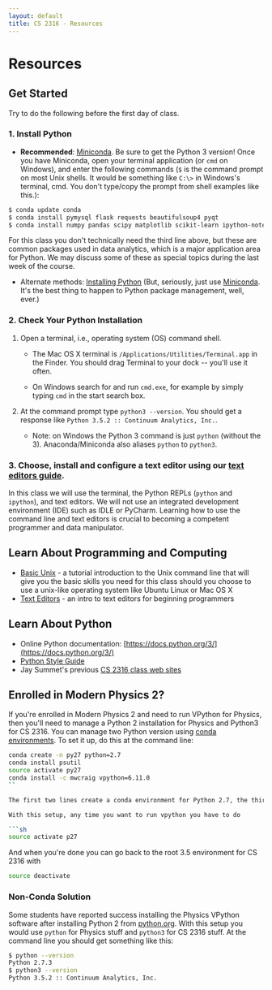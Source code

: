 ```yaml
---
layout: default
title: CS 2316 - Resources
---
```


# Resources

## Get Started

Try to do the following before the first day of class.

### 1. Install Python

- **Recommended**: [Miniconda](http://conda.pydata.org/miniconda.html). Be sure to get the Python 3 version! Once you have Miniconda, open your terminal application (or `cmd` on Windows), and enter the following commands (`$` is the command prompt on most Unix shells. It would be something like `C:\>` in Windows's terminal, cmd. You don't type/copy the prompt from shell examples like this.):

```sh
$ conda update conda
$ conda install pymysql flask requests beautifulsoup4 pyqt
$ conda install numpy pandas scipy matplotlib scikit-learn ipython-notebook
```

For this class you don't technically need the third line above, but these are common packages used in data analytics, which is a major application area for Python. We may discuss some of these as special topics during the last week of the course.

- Alternate methods: [Installing Python](installing-python.html) (But, seriously, just use  [Miniconda](http://conda.pydata.org/miniconda.html). It's the best thing to happen to Python package management, well, ever.)

### 2. Check Your Python Installation


1. Open a terminal, i.e., operating system (OS) command shell.

    -  The Mac OS X terminal is `/Applications/Utilities/Terminal.app` in the Finder.  You should drag Terminal to your dock -- you'll use it often.

    - On Windows search for and run `cmd.exe`, for example by simply typing `cmd` in the start search box.

2. At the command prompt type `python3 --version`.  You should get a response like `Python 3.5.2 :: Continuum Analytics, Inc.`.

    - Note: on Windows the Python 3 command is just <code>python</code> (without the 3). Anaconda/Miniconda also aliases `python` to `python3`.

### 3. Choose, install and configure a text editor using our [text editors guide](text-editors.html).

In this class we will use the terminal, the Python REPLs (`python` and `ipython`), and text editors. We will not use an integrated development environment (IDE) such as IDLE or PyCharm. Learning how to use the command line and text editors is crucial to becoming a competent programmer and data manipulator.

## Learn About Programming and Computing

- [Basic Unix](http://matt.might.net/articles/basic-unix/) - a tutorial introduction to the Unix command line
that will give you the basic skills you need for this class should you choose to use a unix-like operating system like Ubuntu Linux or Mac OS X
- [Text Editors](text-editors.html) - an intro to text editors for beginning programmers

## Learn About Python

- Online Python documentation: [https://docs.python.org/3/](https://docs.python.org/3/)
- [Python Style Guide](http://legacy.python.org/dev/peps/pep-0008/)
- Jay Summet's previous [CS 2316 class web sites](http://www.cc.gatech.edu/~summetj/teaching.html#cs2316)

## Enrolled in Modern Physics 2?

If you're enrolled in Modern Physics 2 and need to run VPython for Physics, then you'll need to manage a Python 2 installation for Physics and Python3 for CS 2316. You can manage two Python version using [conda environments](http://conda.pydata.org/docs/using/envs.html). To set it up, do this at the command line:

```sh
conda create -n py27 python=2.7
conda install psutil
source activate py27
conda install -c mwcraig vpython=6.11.0
``

The first two lines create a conda environment for Python 2.7, the third line activates it, and the fourth line installs vpython into your Python 2.7 environment (named py27).

With this setup, any time you want to run vpython you have to do

```sh
source activate p27
```

And when you're done you can go back to the root 3.5 environment for CS 2316 with

```sh
source deactivate
```

### Non-Conda Solution

Some students have reported success installing the Physics VPython software after installing Python 2 from [python.org](https://www.python.org/). With this setup you would use `python` for Physics stuff and `python3` for CS 2316 stuff. At the command line you should get something like this:

```sh
$ python --version
Python 2.7.3
$ python3 --version
Python 3.5.2 :: Continuum Analytics, Inc.
```
